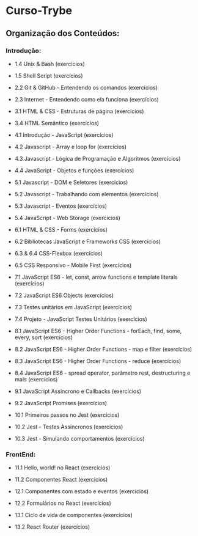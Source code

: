 # Curso-Trybe

## Organização dos Conteúdos:

### Introdução:

- 1.4 Unix & Bash (exercícios)

- 1.5 Shell Script (exercícios)

- 2.2 Git & GitHub - Entendendo os comandos (exercícios)

- 2.3 Internet - Entendendo como ela funciona (exercícios)

- 3.1 HTML & CSS - Estruturas de página (exercícios)

- 3.4 HTML Semântico (exercícios)

- 4.1 Introdução - JavaScript (exercícios)

- 4.2 Javascript - Array e loop for (exercícios)

- 4.3 Javascript - Lógica de Programação e Algoritmos (exercícios)

- 4.4 JavaScript - Objetos e funções (exercícios)

- 5.1 Javascript - DOM e Seletores (exercícios)

- 5.2 Javascript - Trabalhando com elementos (exercícios)

- 5.3 Javascript - Eventos (exercícios)

- 5.4 JavaScript - Web Storage (exercícios)

- 6.1 HTML & CSS - Forms (exercícios)

- 6.2 Bibliotecas JavaScript e Frameworks CSS (exercícios)

- 6.3 & 6.4 CSS-Flexbox (exercícios)

- 6.5 CSS Responsivo - Mobile First (exercícios)

- 7.1 JavaScript ES6 - let, const, arrow functions e template literals (exercícios)

- 7.2 JavaScript ES6 Objects (exercícios)

- 7.3 Testes unitários em JavaScript (exercícios)

- 7.4 Projeto - JavaScript Testes Unitários (exercícios)

- 8.1 JavaScript ES6 - Higher Order Functions - forEach, find, some, every, sort (exercícios)

- 8.2 JavaScript ES6 - Higher Order Functions - map e filter (exercícios)

- 8.3 JavaScript ES6 - Higher Order Functions - reduce (exercícios)

- 8.4 JavaScript ES6 - spread operator, parâmetro rest, destructuring e mais (exercícios)

- 9.1 JavaScript Assíncrono e Callbacks (exercícios)

- 9.2 JavaScript Promises (exercícios)

- 10.1 Primeiros passos no Jest (exercícios)

- 10.2 Jest - Testes Assíncronos (exercícios)

- 10.3 Jest - Simulando comportamentos (exercícios)

### FrontEnd:

- 11.1 Hello, world! no React (exercícios)

- 11.2 Componentes React (exercícios)

- 12.1 Componentes com estado e eventos (exercícios)

- 12.2 Formulários no React (exercícios)

- 13.1 Ciclo de vida de componentes (exercícios)

- 13.2 React Router (exercícios)



